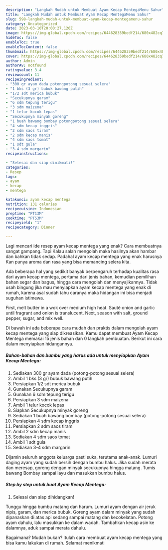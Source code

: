 ```yaml
---
description: "Langkah Mudah untuk Membuat Ayam Kecap MentegaMenu Sahur"
title: "Langkah Mudah untuk Membuat Ayam Kecap MentegaMenu Sahur"
slug: 598-langkah-mudah-untuk-membuat-ayam-kecap-mentegamenu-sahur
category: Uncategorized
date: 2023-03-10T20:00:27.120Z
image: https://img-global.cpcdn.com/recipes/644628359bedf214/680x482cq70/ayam-kecap-mentega-foto-resep-utama.jpg
hideToc: false
enableToc: true
enableTocContent: false
thumbnail: https://img-global.cpcdn.com/recipes/644628359bedf214/680x482cq70/ayam-kecap-mentega-foto-resep-utama.jpg
cover: https://img-global.cpcdn.com/recipes/644628359bedf214/680x482cq70/ayam-kecap-mentega-foto-resep-utama.jpg
author: Admin
authorAv: notfound
ratingvalue: 3.4
reviewcount: 11
recipeingredient:
- "300 gr ayam dada potongpotong sesuai selera"
- "1 bks (3 gr) bubuk bawang putih"
- "1/2 sdt merica bubuk"
- "Secukupnya garam"
- "6 sdm tepung terigu"
- "3 sdm maizena"
- "1 telur kocok lepas"
- "Secukupnya minyak goreng"
- "1 buah bawang bombay potongpotong sesuai selera"
- "4 sdm kecap inggris"
- "2 sdm saos tiram"
- "2 sdm kecap manis"
- "4 sdm saos tomat"
- "1 sdt gula"
- "3-4 sdm margarin"
recipeinstructions:

- "Selesai dan siap dinikmati!"
categories:
- Resep
tags:
- ayam
- kecap
- mentega

katakunci: ayam kecap mentega 
nutrition: 131 calories
recipecuisine: Indonesian
preptime: "PT13M"
cooktime: "PT53M"
recipeyield: "1"
recipecategory: Dinner

---
```



Lagi mencari ide resep ayam kecap mentega yang enak? Cara membuatnya sangat gampang. Tapi Kalau salah mengolah maka hasilnya akan hambar dan bahkan tidak sedap. Padahal ayam kecap mentega yang enak harusnya Kan punya aroma dan rasa yang bisa memancing selera kita.


Ada beberapa hal yang sedikit banyak berpengaruh terhadap kualitas rasa dari ayam kecap mentega, pertama dari jenis bahan, kemudian pemilihan bahan segar dan bagus, hingga cara mengolah dan menyajikannya. Tidak usah bingung jika mau menyiapkan ayam kecap mentega yang enak di rumah, karena asal sudah tahu caranya maka hidangan ini bisa menjadi suguhan istimewa.

First, melt butter in a wok over medium high heat. Sauté onion and garlic until fragrant and onion is translucent. Next, season with salt, ground pepper, sugar, and mix well.


Di bawah ini ada beberapa cara mudah dan praktis dalam mengolah ayam kecap mentega yang siap dikreasikan. Kamu dapat membuat Ayam Kecap Mentega memakai 15 jenis bahan dan 0 langkah pembuatan. Berikut ini cara dalam menyiapkan hidangannya.

<!--inarticleads1-->

##### Bahan-bahan dan bumbu yang harus ada untuk menyiapkan Ayam Kecap Mentega:

1. Sediakan 300 gr ayam dada (potong-potong sesuai selera)
1. Ambil 1 bks (3 gr) bubuk bawang putih
1. Persiapkan 1/2 sdt merica bubuk
1. Gunakan Secukupnya garam
1. Gunakan 6 sdm tepung terigu
1. Persiapkan 3 sdm maizena
1. Ambil 1 telur kocok lepas
1. Siapkan Secukupnya minyak goreng
1. Sediakan 1 buah bawang bombay (potong-potong sesuai selera)
1. Persiapkan 4 sdm kecap inggris
1. Persiapkan 2 sdm saos tiram
1. Ambil 2 sdm kecap manis
1. Sediakan 4 sdm saos tomat
1. Ambil 1 sdt gula
1. Sediakan 3-4 sdm margarin


Dijamin seluruh anggota keluarga pasti suka, terutama anak-anak. Lumuri daging ayam yang sudah bersih dengan bumbu halus. Jika sudah merata dan meresap, goreng dengan minyak secukupnya hingga matang. Tumis bawang Bombay sampai layu dan masukkan bumbu halus. 

<!--inarticleads2-->

##### Step by step untuk buat Ayam Kecap Mentega:


1. Selesai dan siap dihidangkan!

Tunggu hingga bumbu matang dan harum. Lumuri ayam dengan air jeruk nipis, garam, dan merica bubuk. Goreng ayam dalam minyak yang sudah dipanaskan di atas api sedang sampai matang dan kecokelatan. Potong ayam dahulu, lalu masukkan ke dalam wadah. Tambahkan kecap asin ke dalamnya, aduk sampai merata dahulu. 

Bagaimana? Mudah bukan? Itulah cara membuat ayam kecap mentega yang bisa kamu lakukan di rumah. Selamat menikmati
